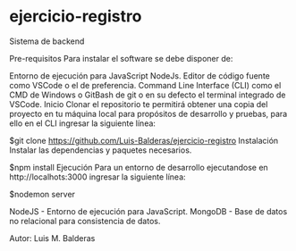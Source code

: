 # ejercicio-registro
Sistema de backend

Pre-requisitos  Para instalar el software se debe disponer de:

Entorno de ejecución para JavaScript NodeJs. Editor de código fuente como VSCode o el de preferencia. Command Line Interface (CLI) como el CMD de Windows o GitBash de git o en su defecto el terminal integrado de VSCode. Inicio Clonar el repositorio te permitirá obtener una copia del proyecto en tu máquina local para propósitos de desarrollo y pruebas, para ello en el CLI ingresar la siguiente línea:

$git clone https://github.com/Luis-Balderas/ejercicio-registro Instalación Instalar las dependencias y paquetes necesarios.

$npm install Ejecución Para un entorno de desarrollo ejecutandose en http://localhots:3000 ingresar la siguiente línea:

$nodemon server

NodeJS - Entorno de ejecución para JavaScript. MongoDB - Base de datos no relacional para consistencia de datos.

Autor:
Luis M. Balderas
